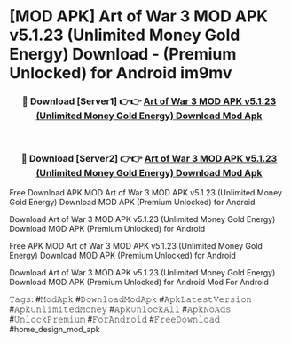# [MOD APK] Art of War 3 MOD APK v5.1.23 (Unlimited Money Gold Energy) Download - (Premium Unlocked) for Android im9mv



<div align="center">
<h3>🔴 Download [Server1] 👉👉 <a href="https://momento.my/?title=Art_of_War_3_MOD_APK_v5.1.23_(Unlimited_Money_Gold_Energy)_Download">Art of War 3 MOD APK v5.1.23 (Unlimited Money Gold Energy) Download Mod Apk</a></h3><br>

<h3>🔴 Download [Server2] 👉👉 <a href="https://momento.my/?title=Art_of_War_3_MOD_APK_v5.1.23_(Unlimited_Money_Gold_Energy)_Download">Art of War 3 MOD APK v5.1.23 (Unlimited Money Gold Energy) Download Mod Apk</a></h3>
</div>



Free Download APK MOD Art of War 3 MOD APK v5.1.23 (Unlimited Money Gold Energy) Download MOD APK (Premium Unlocked) for Android

Download Art of War 3 MOD APK v5.1.23 (Unlimited Money Gold Energy) Download MOD APK (Premium Unlocked) for Android

Free APK MOD Art of War 3 MOD APK v5.1.23 (Unlimited Money Gold Energy) Download MOD APK (Premium Unlocked) for Android

Download Art of War 3 MOD APK v5.1.23 (Unlimited Money Gold Energy) Download MOD APK (Premium Unlocked) for Android Mod For Android

𝚃𝚊𝚐𝚜: #𝙼𝚘𝚍𝙰𝚙𝚔 #𝙳𝚘𝚠𝚗𝚕𝚘𝚊𝚍𝙼𝚘𝚍𝙰𝚙𝚔 #𝙰𝚙𝚔𝙻𝚊𝚝𝚎𝚜𝚝𝚅𝚎𝚛𝚜𝚒𝚘𝚗 #𝙰𝚙𝚔𝚄𝚗𝚕𝚒𝚖𝚒𝚝𝚎𝚍𝙼𝚘𝚗𝚎𝚢 #𝙰𝚙𝚔𝚄𝚗𝚕𝚘𝚌𝚔𝙰𝚕𝚕 #𝙰𝚙𝚔𝙽𝚘𝙰𝚍𝚜 #𝚄𝚗𝚕𝚘𝚌𝚔𝙿𝚛𝚎𝚖𝚒𝚞𝚖 #𝙵𝚘𝚛𝙰𝚗𝚍𝚛𝚘𝚒𝚍 #𝙵𝚛𝚎𝚎𝙳𝚘𝚠𝚗𝚕𝚘𝚊𝚍 #home_design_mod_apk
